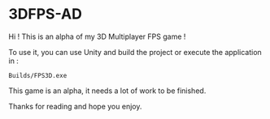 # 3DFPS-AD

Hi ! This is an alpha of my 3D Multiplayer FPS game !

To use it, you can use Unity and build the project or execute the application in :

  `Builds/FPS3D.exe`

This game is an alpha, it needs a lot of work to be finished.

Thanks for reading and hope you enjoy.

